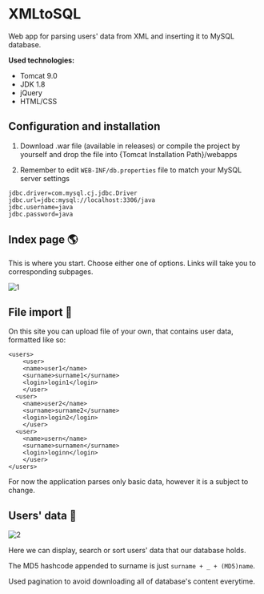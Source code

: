 # XMLtoSQL

Web app for parsing users' data from XML and inserting it to MySQL database.

**Used technologies:**
* Tomcat 9.0 
* JDK 1.8
* jQuery
* HTML/CSS

## Configuration and installation

1. Download .war file (available in releases) or compile the project by yourself and drop the file into {Tomcat Installation Path}/webapps

2. Remember to edit `WEB-INF/db.properties` file to match your MySQL server settings
```
jdbc.driver=com.mysql.cj.jdbc.Driver
jdbc.url=jdbc:mysql://localhost:3306/java
jdbc.username=java
jdbc.password=java
```

## Index page 🌎
This is where you start. Choose either one of options. Links will take you to corresponding subpages.

![1](https://user-images.githubusercontent.com/29582159/203868201-c61fd0d3-fea5-468d-85d4-480b1f271a71.PNG)

## File import 📁
On this site you can upload file of your own, that contains user data, formatted like so:
```
<users>
	<user>
	<name>user1</name>
	<surname>surname1</surname>
	<login>login1</login>
	</user>
  <user>
	<name>user2</name>
	<surname>surname2</surname>
	<login>login2</login>
	</user>
  <user>
	<name>usern</name>
	<surname>surnamen</surname>
	<login>loginn</login>
	</user>
</users>
```
For now the application parses only basic data, however it is a subject to change.

## Users' data 👨
![2](https://user-images.githubusercontent.com/29582159/203868678-184f3093-762a-4235-a30e-adda0e14e8d6.PNG)

Here we can display, search or sort users' data that our database holds. 

The MD5 hashcode appended to surname is just `surname + _ + (MD5)name`.

Used pagination to avoid downloading all of database's content everytime.
